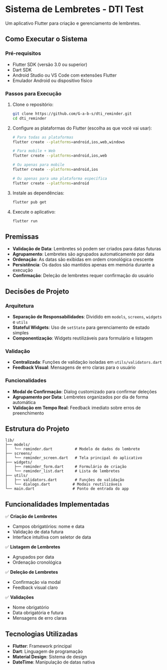 # Sistema de Lembretes - DTI Test

Um aplicativo Flutter para criação e gerenciamento de lembretes.

## Como Executar o Sistema

### Pré-requisitos
- Flutter SDK (versão 3.0 ou superior)
- Dart SDK
- Android Studio ou VS Code com extensões Flutter
- Emulador Android ou dispositivo físico
  
### Passos para Execução
1. Clone o repositório:
   ```bash
   git clone https://github.com/G-a-b-s/dti_reminder.git
   cd dti_reminder
   ```

2. Configure as plataformas do Flutter (escolha as que você vai usar):
   ```bash
   # Para todas as plataformas
   flutter create --platforms=android,ios,web,windows 
   
   # Para mobile + Web
   flutter create --platforms=android,ios,web

   # Ou apenas para mobile
   flutter create --platforms=android,ios 
   
   # Ou apenas para uma plataforma específica
   flutter create --platforms=android 
   ```

3. Instale as dependências:
   ```bash
   flutter pub get
   ```

4. Execute o aplicativo:
   ```bash
   flutter run
   ```

## Premissas

- **Validação de Data**: Lembretes só podem ser criados para datas futuras
- **Agrupamento**: Lembretes são agrupados automaticamente por data
- **Ordenação**: As datas são exibidas em ordem cronológica crescente
- **Persistência**: Os dados são mantidos apenas em memória durante a execução
- **Confirmação**: Deleção de lembretes requer confirmação do usuário

## Decisões de Projeto

### Arquitetura
- **Separação de Responsabilidades**: Dividido em `models`, `screens`, `widgets` e `utils`
- **Stateful Widgets**: Uso de `setState` para gerenciamento de estado simples
- **Componentização**: Widgets reutilizáveis para formulário e listagem

### Validação
- **Centralizada**: Funções de validação isoladas em `utils/validators.dart`
- **Feedback Visual**: Mensagens de erro claras para o usuário

### Funcionalidades
- **Modal de Confirmação**: Dialog customizado para confirmar deleções
- **Agrupamento por Data**: Lembretes organizados por dia de forma automática
- **Validação em Tempo Real**: Feedback imediato sobre erros de preenchimento

## Estrutura do Projeto

```
lib/
├── models/
│   └── reminder.dart          # Modelo de dados do lembrete
├── screens/
│   └── reminder_screen.dart   # Tela principal do aplicativo
├── widgets/
│   ├── reminder_form.dart     # Formulário de criação
│   └── reminder_list.dart     # Lista de lembretes
├── utils/
│   ├── validators.dart        # Funções de validação
│   └── dialogs.dart          # Modais reutilizáveis
└── main.dart                 # Ponto de entrada do app
```

## Funcionalidades Implementadas

✅ **Criação de Lembretes**
- Campos obrigatórios: nome e data
- Validação de data futura
- Interface intuitiva com seletor de data

✅ **Listagem de Lembretes**
- Agrupados por data
- Ordenação cronológica

✅ **Deleção de Lembretes**
- Confirmação via modal
- Feedback visual claro

✅ **Validações**
- Nome obrigatório
- Data obrigatória e futura
- Mensagens de erro claras

## Tecnologias Utilizadas

- **Flutter**: Framework principal
- **Dart**: Linguagem de programação
- **Material Design**: Sistema de design
- **DateTime**: Manipulação de datas nativa
